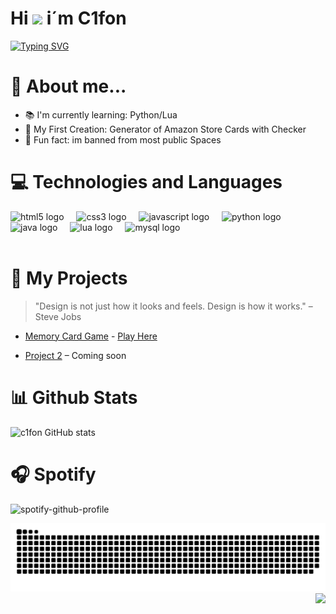 # Hi <img src="https://media.giphy.com/media/hvRJCLFzcasrR4ia7z/giphy.gif" width="35"> i´m C1fon

[![Typing SVG](https://readme-typing-svg.demolab.com?font=Alumni+Sans+Pinstripe&size=40&letterSpacing=+0.2rem&duration=7000&pause=2000&color=EB00FF&width=435&lines=C1fon+++Starting+on+Github)](https://git.io/typing-svg)

# 📌 About me...

- 📚 I'm currently learning: Python/Lua
- 🎯 My First Creation: Generator of Amazon Store Cards with Checker
- 🎲 Fun fact: im banned from most public Spaces

# 💻 Technologies and Languages
 

<div align="left">
  <img src="https://cdn.jsdelivr.net/gh/devicons/devicon/icons/html5/html5-original.svg" height="30" alt="html5 logo"  />
  <img width="12" />
  <img src="https://cdn.jsdelivr.net/gh/devicons/devicon/icons/css3/css3-original.svg" height="30" alt="css3 logo"  />
  <img width="12" />
  <img src="https://cdn.jsdelivr.net/gh/devicons/devicon/icons/javascript/javascript-original.svg" height="30" alt="javascript logo"  />
  <img width="12" />
  <img src="https://cdn.jsdelivr.net/gh/devicons/devicon/icons/python/python-original.svg" height="30" alt="python logo"  />
  <img width="12" />
  <img src="https://cdn.jsdelivr.net/gh/devicons/devicon/icons/java/java-original.svg" height="30" alt="java logo"  />
  <img width="12" />
  <img src="https://cdn.jsdelivr.net/gh/devicons/devicon/icons/lua/lua-original.svg" height="30" alt="lua logo"  />
  <img width="12" />
  <img src="https://cdn.jsdelivr.net/gh/devicons/devicon/icons/mysql/mysql-original.svg" height="30" alt="mysql logo"  />
</div>

<br clear="both">

# 🎨 My Projects

> "Design is not just how it looks and feels. Design is how it works." – Steve Jobs

- [Memory Card Game](https://github.com/C1fon/Memory-Game) - [Play Here](https://c1fon.github.io/Memory-Game/)

- [Project 2](#) – Coming soon

# 📊 Github Stats

![c1fon GitHub stats](https://github-readme-stats.vercel.app/api?username=c1fon&show_icons=true&theme=radical)

# 🎧 Spotify

 ![spotify-github-profile](https://spotify-github-profile.kittinanx.com/api/view?uid=n8lhvhaig8ulhcnd3dyo7nwv9&cover_image=true&theme=novatorem&show_offline=true&background_color=121212&interchange=false&bar_color=ccebcb&bar_color_cover=false)

<picture>
  <source media="(prefers-color-scheme: dark)" srcset="https://raw.githubusercontent.com/C1fon/C1fon/output/github-snake-dark.svg" />
  <source media="(prefers-color-scheme: light)" srcset="https://raw.githubusercontent.com/C1fon/C1fon/output/github-snake.svg" />
  <img alt="github-snake" src="https://raw.githubusercontent.com/C1fon/C1fon/output/github-snake.svg" />
</picture>

<img align="right" src="https://visitor-badge.laobi.icu/badge?page_id=c1fon.c1fon&left_text=Views"  />

[def]: https://spotify-github-profile.kittinanx.com/api/view?uid=n8lhvhaig8ulhcnd3dyo7nwv9&redirect=true
